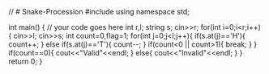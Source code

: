 // # Snake-Procession
#include <iostream>
using namespace std;

int main() {
	// your code goes here
	int r,l;
	string s;
	cin>>r;
	for(int i=0;i<r;i++){
	    cin>>l;
	    cin>>s;
	    int count=0,flag=1;
	    for(int j=0;j<l;j++){
	        if(s.at(j)=='H'){
	            count++;
	        }
	        else if(s.at(j)=='T'){
	            count--;
	        }
	        if(count<0 || count>1){
	            break;
	        }
	    }
	    if(count==0){
	        cout<<"Valid"<<endl;
	    }
	    else{
	        cout<<"Invalid"<<endl;
	    }
	}
	return 0;
}
